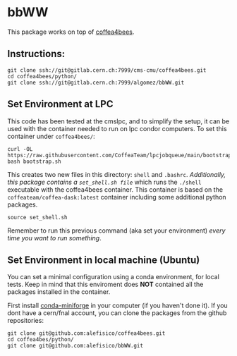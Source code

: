 # bbWW

This package works on top of [coffea4bees](https://gitlab.cern.ch/cms-cmu/coffea4bees). 

## Instructions:

```
git clone ssh://git@gitlab.cern.ch:7999/cms-cmu/coffea4bees.git
cd coffea4bees/python/
git clone ssh://git@gitlab.cern.ch:7999/algomez/bbWW.git
```

## Set Environment at LPC

This code has been tested at the cmslpc, and to simplify the setup, it can be used with the container needed to run on lpc condor computers. To set this container under `coffea4bees/`:
```
curl -OL https://raw.githubusercontent.com/CoffeaTeam/lpcjobqueue/main/bootstrap.sh
bash bootstrap.sh
```
This creates two new files in this directory: `shell` and `.bashrc`. _Additionally, this package contains a `set_shell.sh file`_ which runs the `./shell` executable with the coffea4bees container. This container is based on the `coffeateam/coffea-dask:latest` container including some additional python packages. 
```
source set_shell.sh
```

Remember to run this previous command (aka set your environment) *every time you want to run something*.


## Set Environment in local machine (Ubuntu)

You can set a minimal configuration using a conda environment, for local tests. Keep in mind that this enviroment does **NOT** contained all the packages installed in the container. 

First install [conda-miniforge](https://github.com/conda-forge/miniforge) in your computer (if you haven't done it). If you dont have a cern/fnal account, you can clone the packages from the github repositories:
```
git clone git@github.com:alefisico/coffea4bees.git
cd coffea4bes/python/
git clone git@github.com:alefisico/bbWW.git
```


